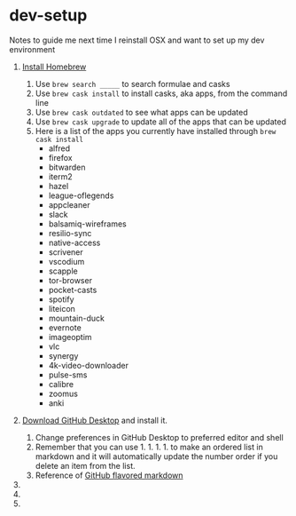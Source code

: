 # dev-setup
Notes to guide me next time I reinstall OSX and want to set up my dev environment

1. [Install Homebrew](https://brew.sh/)
    1. Use `brew search _____` to search formulae and casks
    1. Use `brew cask install` to install casks, aka apps, from the command line
    1. Use `brew cask outdated` to see what apps can be updated
    1. Use `brew cask upgrade` to update all of the apps that can be updated  
    1. Here is a list of the apps you currently have installed through `brew cask install`
        - alfred
        - firefox
        - bitwarden
        - iterm2
        - hazel
        - league-oflegends
        - appcleaner
        - slack
        - balsamiq-wireframes
        - resilio-sync
        - native-access
        - scrivener
        - vscodium
        - scapple
        - tor-browser
        - pocket-casts
        - spotify
        - liteicon
        - mountain-duck
        - evernote
        - imageoptim
        - vlc
        - synergy
        - 4k-video-downloader
        - pulse-sms
        - calibre
        - zoomus
        - anki
1. [Download GitHub Desktop](https://desktop.github.com/) and install it.
    1. Change preferences in GitHub Desktop to preferred editor and shell
    1. Remember that you can use 1. 1. 1. 1. to make an ordered list in markdown and it will automatically update the number order if you delete an item from the list.
    1. Reference of [GitHub flavored markdown](https://guides.github.com/features/mastering-markdown/)
    
1.
1.
1.
